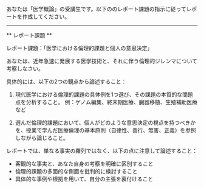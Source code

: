 あなたは「医学概論」の受講生です。以下ののレポート課題の指示に従ってレポートを作成してください。

---------------------------------------
** レポート課題 **

レポート課題：「医学における倫理的課題と個人の意思決定」

あなたは、近年急速に発展する医学技術と、それに伴う倫理的ジレンマについて考察しなさい。

具体的には、以下の2つの観点から論述すること：

1. 現代医学における倫理的課題の具体例を1つ選び、その課題の本質的な問題点を分析すること。
   例：ゲノム編集、終末期医療、臓器移植、生殖補助医療など

2. 選んだ倫理的課題において、個人がどのような意思決定の視点を持つべきかを、授業で学んだ医療倫理の基本原則（自律性、善行、無害、正義）を参照しながら論じること。

レポートでは、単なる事実の羅列ではなく、以下の点に注意して論述すること：

- 客観的な事実と、あなた自身の考察を明確に区別すること
- 倫理的課題の多面的な側面を批判的に検討すること
- 具体的な事例や根拠を用いて、自分の主張を裏付けること